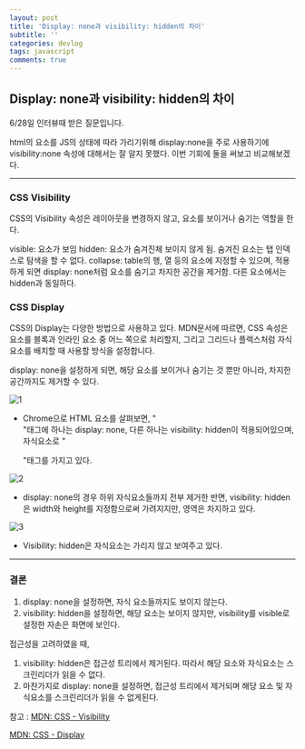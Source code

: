 ```yaml
---
layout: post
title: 'Display: none과 visibility: hidden의 차이'
subtitle: ''
categories: devlog
tags: javascript
comments: true
---
```

 

## Display: none과 visibility: hidden의 차이


6/28일 인터뷰때 받은 질문입니다.

html의 요소를 JS의 상태에 따라 가리기위해 display:none을 주로 사용하기에 visibility:none  속성에 대해서는 잘 알지 못했다. 이번 기회에 둘을 써보고 비교해보겠다.


--- 

### CSS Visibility

CSS의 Visibility 속성은 레이아웃을 변경하지 않고, 요소를 보이거나 숨기는 역할을 한다.

visible: 요소가 보임
hidden: 요소가 숨겨진체 보이지 않게 됨. 숨겨진 요소는 탭 인덱스로 탐색을 할 수 없다.
collapse: table의 행, 열 등의 요소에 지정할 수 있으며, 적용하게 되면 display: none처럼 요소를 숨기고 차지한 공간을 제거함. 다른 요소에서는 hidden과 동일하다. 


### CSS Display

CSS의 Display는 다양한 방법으로 사용하고 있다. MDN문서에 따르면, CSS 속성은 요소를 블록과 인라인 요소 중 어느 쪽으로 처리할지, 그리고 그리드나 플렉스처럼 자식 요소를 배치할 때 사용할 방식을 설정합니다.

display: none을 설정하게 되면, 해당 요소를 보이거나 숨기는 것 뿐만 아니라, 차지한 공간까지도 제거할 수 있다. 

![1](https://user-images.githubusercontent.com/34129711/60671525-3e67d100-9eae-11e9-946d-3b3d85075b2a.png)

- Chrome으로 HTML 요소를 살펴보면, "<div>"태그에 하나는 display: none, 다른 하나는 visibility: hidden이 적용되어있으며, 자식요소로 "<p>"태그를 가지고 있다. 

![2](https://user-images.githubusercontent.com/34129711/60671523-3dcf3a80-9eae-11e9-98a1-196849fc64b9.png)

-  display: none의 경우 하위 자식요소들까지 전부 제거한 반면, visibility: hidden은 width와 height를 지정함으로써 가려지지만, 영역은 차지하고 있다.

![3](https://user-images.githubusercontent.com/34129711/60671526-3e67d100-9eae-11e9-838d-beda68b92599.png)

-   Visibility: hidden은 자식요소는 가리지 않고 보여주고 있다.


---

### 결론

1. display: none을 설정하면, 자식 요소들까지도 보이지 않는다.
2. visibility: hidden을 설정하면, 해당 요소는 보이지 않지만, visibility를 visible로 설정한 자손은 화면에 보인다. 

접근성을 고려하였을 때, 
1. visibility: hidden은 접근성 트리에서 제거된다. 따라서 해당 요소와 자식요소는 스크린리더가 읽을 수 없다. 
2. 마찬가지로 display: none을 설정하면, 접근성 트리에서 제거되며 해당 요소 및 자식요소를 스크린리더가 읽을 수 없게된다. 


참고 : [MDN: CSS - Visibility](https://developer.mozilla.org/ko/docs/Web/CSS/visibility)

[MDN: CSS - Display](https://developer.mozilla.org/ko/docs/Web/CSS/display)